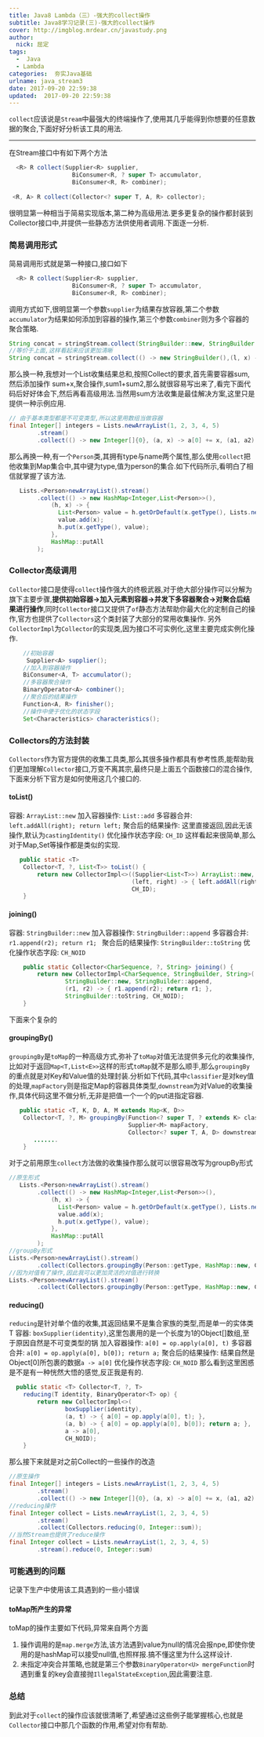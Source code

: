 ```yaml
---
title: Java8 Lambda（三）-强大的collect操作
subtitle: Java8学习记录(三)-强大的collect操作
cover: http://imgblog.mrdear.cn/javastudy.png
author: 
  nick: 屈定
tags:
  -  Java
  - Lambda
categories:  夯实Java基础
urlname: java_stream3
date: 2017-09-20 22:59:38
updated:  2017-09-20 22:59:38
---
```

`collect`应该说是`Stream`中最强大的终端操作了,使用其几乎能得到你想要的任意数据的聚合,下面好好分析该工具的用法.
- - - - -
在Stream接口中有如下两个方法
```java
  <R> R collect(Supplier<R> supplier,
                  BiConsumer<R, ? super T> accumulator,
                  BiConsumer<R, R> combiner);
                  
 <R, A> R collect(Collector<? super T, A, R> collector);
```
很明显第一种相当于简易实现版本,第二种为高级用法.更多更复杂的操作都封装到Collector接口中,并提供一些静态方法供使用者调用.下面逐一分析.

### 简易调用形式
简易调用形式就是第一种接口,接口如下
```java
  <R> R collect(Supplier<R> supplier,
                  BiConsumer<R, ? super T> accumulator,
                  BiConsumer<R, R> combiner);
```
调用方式如下,很明显第一个参数`supplier`为结果存放容器,第二个参数`accumulator`为结果如何添加到容器的操作,第三个参数`combiner`则为多个容器的聚合策略.
```java
String concat = stringStream.collect(StringBuilder::new, StringBuilder::append,StringBuilder::append).toString();
//等价于上面,这样看起来应该更加清晰
String concat = stringStream.collect(() -> new StringBuilder(),(l, x) -> l.append(x), (r1, r2) -> r1.append(r2)).toString();
```
那么换一种,我想对一个List<Integer>收集结果总和,按照Collect的要求,首先需要容器sum,然后添加操作 sum+x,聚合操作,sum1+sum2,那么就很容易写出来了,看完下面代码后好好体会下,然后再看高级用法.当然用sum方法收集是最佳解决方案,这里只是提供一种示例应用.
```java
// 由于基本类型都是不可变类型,所以这里用数组当做容器
final Integer[] integers = Lists.newArrayList(1, 2, 3, 4, 5)
        .stream()
        .collect(() -> new Integer[]{0}, (a, x) -> a[0] += x, (a1, a2) -> a1[0] += a2[0]);
```
那么再换一种,有一个`Person`类,其拥有type与name两个属性,那么使用`collect`把他收集到Map集合中,其中键为type,值为person的集合.如下代码所示,看明白了相信就掌握了该方法.
```java
   Lists.<Person>newArrayList().stream()
        .collect(() -> new HashMap<Integer,List<Person>>(),
            (h, x) -> {
              List<Person> value = h.getOrDefault(x.getType(), Lists.newArrayList());
              value.add(x);
              h.put(x.getType(), value);
            },
            HashMap::putAll
        );
```
### Collector高级调用
`Collector`接口是使得`collect`操作强大的终极武器,对于绝大部分操作可以分解为旗下主要步骤,**提供初始容器->加入元素到容器->并发下多容器聚合->对聚合后结果进行操作**,同时`Collector`接口又提供了`of`静态方法帮助你最大化的定制自己的操作,官方也提供了`Collectors`这个类封装了大部分的常用收集操作.
另外`CollectorImpl`为`Collector`的实现类,因为接口不可实例化,这里主要完成实例化操作.
```java
    //初始容器
     Supplier<A> supplier();
    //加入到容器操作
    BiConsumer<A, T> accumulator();
    //多容器聚合操作
    BinaryOperator<A> combiner();
    //聚合后的结果操作
    Function<A, R> finisher();
    //操作中便于优化的状态字段
    Set<Characteristics> characteristics();
```

### Collectors的方法封装
`Collectors`作为官方提供的收集工具类,那么其很多操作都具有参考性质,能帮助我们更加理解`Collector`接口,万变不离其宗,最终只是上面五个函数接口的混合操作,下面来分析下官方是如何使用这几个接口的.
#### toList()
容器: `ArrayList::new`
加入容器操作: `List::add`
多容器合并: `left.addAll(right); return left;`
聚合后的结果操作: 这里直接返回,因此无该操作,默认为`castingIdentity()`
优化操作状态字段: `CH_ID`
这样看起来很简单,那么对于Map,Set等操作都是类似的实现.
```java
   public static <T>
    Collector<T, ?, List<T>> toList() {
        return new CollectorImpl<>((Supplier<List<T>>) ArrayList::new, List::add,
                                   (left, right) -> { left.addAll(right); return left; },
                                   CH_ID);
    }
```
#### joining()
容器: `StringBuilder::new`
加入容器操作: `StringBuilder::append`
多容器合并: `r1.append(r2); return r1; `
聚合后的结果操作: `StringBuilder::toString`
优化操作状态字段: `CH_NOID`
```java
    public static Collector<CharSequence, ?, String> joining() {
        return new CollectorImpl<CharSequence, StringBuilder, String>(
                StringBuilder::new, StringBuilder::append,
                (r1, r2) -> { r1.append(r2); return r1; },
                StringBuilder::toString, CH_NOID);
    }
```

下面来个复杂的
#### groupingBy()
`groupingBy`是`toMap`的一种高级方式,弥补了`toMap`对值无法提供多元化的收集操作,比如对于返回`Map<T,List<E>>`这样的形式`toMap`就不是那么顺手,那么`groupingBy`的重点就是对Key和Value值的处理封装.分析如下代码,其中`classifier`是对key值的处理,`mapFactory`则是指定Map的容器具体类型,`downstream`为对Value的收集操作,具体代码这里不做分析,无非是把值一个一个的put进指定容器.
```java
   public static <T, K, D, A, M extends Map<K, D>>
    Collector<T, ?, M> groupingBy(Function<? super T, ? extends K> classifier,
                                  Supplier<M> mapFactory,
                                  Collector<? super T, A, D> downstream) {
       .......
    }
```
对于之前用原生`collect`方法做的收集操作那么就可以很容易改写为groupBy形式
```java
//原生形式
   Lists.<Person>newArrayList().stream()
        .collect(() -> new HashMap<Integer,List<Person>>(),
            (h, x) -> {
              List<Person> value = h.getOrDefault(x.getType(), Lists.newArrayList());
              value.add(x);
              h.put(x.getType(), value);
            },
            HashMap::putAll
        );
//groupBy形式
Lists.<Person>newArrayList().stream()
        .collect(Collectors.groupingBy(Person::getType, HashMap::new, Collectors.toList()));
//因为对值有了操作,因此我可以更加灵活的对值进行转换
Lists.<Person>newArrayList().stream()
        .collect(Collectors.groupingBy(Person::getType, HashMap::new, Collectors.mapping(Person::getName,Collectors.toSet())));
```
#### reducing()
`reducing`是针对单个值的收集,其返回结果不是集合家族的类型,而是单一的实体类T
容器: `boxSupplier(identity)`,这里包裹用的是一个长度为1的Object[]数组,至于原因自然是不可变类型的锅
加入容器操作: `a[0] = op.apply(a[0], t)`
多容器合并: `a[0] = op.apply(a[0], b[0]); return a;`
聚合后的结果操作: 结果自然是Object[0]所包裹的数据`a -> a[0]`
优化操作状态字段: `CH_NOID`
那么看到这里困惑是不是有一种恍然大悟的感觉,反正我是有的.
```java
  public static <T> Collector<T, ?, T>
    reducing(T identity, BinaryOperator<T> op) {
        return new CollectorImpl<>(
                boxSupplier(identity),
                (a, t) -> { a[0] = op.apply(a[0], t); },
                (a, b) -> { a[0] = op.apply(a[0], b[0]); return a; },
                a -> a[0],
                CH_NOID);
    }
```
那么接下来就是对之前Collect的一些操作的改造
```java
//原生操作
final Integer[] integers = Lists.newArrayList(1, 2, 3, 4, 5)
        .stream()
        .collect(() -> new Integer[]{0}, (a, x) -> a[0] += x, (a1, a2) -> a1[0] += a2[0]);
//reducing操作
final Integer collect = Lists.newArrayList(1, 2, 3, 4, 5)
        .stream()
        .collect(Collectors.reducing(0, Integer::sum));    
//当然Stream也提供了reduce操作
final Integer collect = Lists.newArrayList(1, 2, 3, 4, 5)
        .stream().reduce(0, Integer::sum)
```

### 可能遇到的问题
记录下生产中使用该工具遇到的一些小错误
#### toMap所产生的异常
toMap的操作主要如下代码,异常来自两个方面
1. 操作调用的是`map.merge`方法,该方法遇到value为null的情况会报npe,即使你使用的是hashMap可以接受null值,也照样报.搞不懂这里为什么这样设计.
2. 未指定冲突合并策略,也就是第三个参数`BinaryOperator<U> mergeFunction`时遇到重复的key会直接抛`IllegalStateException`,因此需要注意.


### 总结
到此对于`collect`的操作应该就很清晰了,希望通过这些例子能掌握核心,也就是`Collector`接口中那几个函数的作用,希望对你有帮助.
